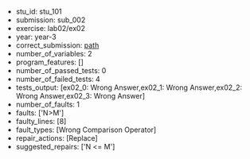 - stu_id: stu_101	       
- submission: sub_002
- exercise: lab02/ex02
- year: year-3
- correct_submission: [path](https://github.com/pmorvalho/C-Pack-IPAs/blob/main/correct_submissions/year-3/lab02/ex02/ex02-stu_101-sub_001)
- number_of_variables: 2
- program_features: [] 
- number_of_passed_tests: 0
- number_of_failed_tests: 4
- tests_output: [ex02_0: Wrong Answer,ex02_1: Wrong Answer,ex02_2: Wrong Answer,ex02_3: Wrong Answer]
- number_of_faults: 1
- faults: ['N>M']
- faulty_lines: [8]
- fault_types: [Wrong Comparison Operator]
- repair_actions: [Replace] 
- suggested_repairs: ['N <= M']
